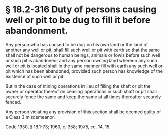 # § 18.2-316 Duty of persons causing well or pit to be dug to fill it before abandonment.

<p>Any person who has caused to be dug on his own land or the land of another any well or pit, shall fill such well or pit with earth so that the same shall not be dangerous to human beings, animals or fowls before such well or such pit is abandoned; and any person owning land whereon any such well or pit is located shall in the same manner fill with earth any such well or pit which has been abandoned, provided such person has knowledge of the existence of such well or pit.</p><p>But in the case of mining operations in lieu of filling the shaft or pit the owner or operator thereof on ceasing operations in such shaft or pit shall securely fence the same and keep the same at all times thereafter securely fenced.</p><p>Any person violating any provision of this section shall be deemed guilty of a Class 3 misdemeanor.</p><p>Code 1950, § 18.1-73; 1960, c. 358; 1975, cc. 14, 15.</p>